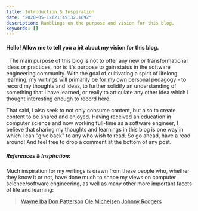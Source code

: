```yaml
---
title: Introduction & Inspiration
date: "2020-05-12T21:49:32.169Z"
description: Ramblings on the purpose and vision for this blog.
keywords: []
---
```


#### Hello! Allow me to tell you a bit about my vision for this blog.

&nbsp;
The main purpose of this blog is not to offer any new or transformational ideas or practices, nor is it's purpose to gain status in the software engineering community.
With the goal of cultivating a spirit of lifelong learning, my writings will primarily be for my own personal pedagogy -
to record my thoughts and ideas, to further solidify an understanding of something that I have learned,
or really to articulate any other idea which I thought interesting enough to record here.

That said, I also seek to not only consume content, but also to create content to be shared and enjoyed. Having received an education in computer science and now working full-time as a software engineer, I believe that sharing my thoughts and learnings in this blog is one way in which I can "give back" to any who wish to read. So go ahead, have a read around! And feel free to drop a comment at the bottom of any post.

##### References & Inspiration:

Much inspiration for my writings is drawn from these people who, whether they know it or not, have done much to shape my views on computer science/software engineering, as well as many other more important facets of life and learning:

> <a href="https://www.westmont.edu/_academics/departments/computer_science/iba/teaching/lifesyllabus.html" target="_blank">Wayne Iba</a>  <a href="https://www.djp3.net/" target="_blank">Don Patterson</a>  <a href="https://ole.michelsen.dk/" target="_blank">Ole Michelsen</a>  <a href="https://johnnyrodgers.is/" target="_blank">Johnny Rodgers</a>
